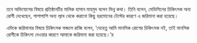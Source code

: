 তবে অভিযোগের বিষয়ে প্রতিষ্ঠানটির মালিক হাসান মাহমুদ বলেন ভিন্ন কথা। তিনি বলেন, মেডিসিনের চিকিৎসক অন্য রোগী দেখেছেন, পাশাপাশি অন্য ল্যাব থেকে করানো কিছু হরমোনের টেস্টের কারণে এ জরিমানা করা হয়েছে।

এদিকে জরিমানার বিষয়ে চিকিৎসক ফজলে রাব্বি বলেন, ‘যেহেতু আমি মানসিক রোগের চিকিৎসক নই, তাই মানসিক রোগীকে চিকিৎসা দেওয়ার কারণে আমাকে জরিমানা করা হয়েছে।’র
